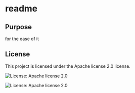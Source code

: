 # readme

  ## Purpose
  
  for the ease of it

  ## License

  This project is licensed under the Apache license 2.0 license.

  ![License: Apache license 2.0](https://img.shields.io/badge/License-Apachelicense2.0-orange)

  ![License: Apache license 2.0](https://www.apache.org/licenses/)
  
